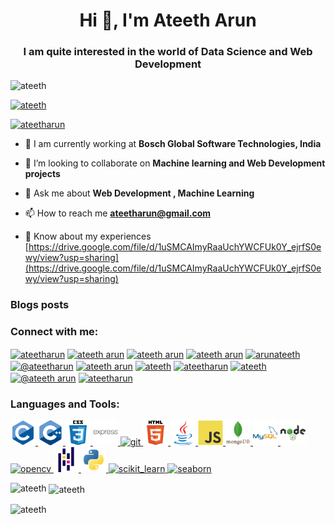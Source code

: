<!--
**Ateeth/Ateeth** is a ✨ _special_ ✨ repository because its `README.md` (this file) appears on your GitHub profile.

Here are some ideas to get you started:

- 🔭 I’m currently working on ...
- 🌱 I’m currently learning ...
- 👯 I’m looking to collaborate on ...
- 🤔 I’m looking for help with ...
- 💬 Ask me about ...
- 📫 How to reach me: ...
- 😄 Pronouns: ...
- ⚡ Fun fact: ...
-->

<h1 align="center">Hi 👋, I'm Ateeth Arun</h1>
<h3 align="center">I am quite interested in the world of Data Science and Web Development</h3>

<p align="left"> <img src="https://komarev.com/ghpvc/?username=ateeth&label=Profile%20views&color=0e75b6&style=flat" alt="ateeth" /> </p>

<p align="left"> <a href="https://github.com/ryo-ma/github-profile-trophy"><img src="https://github-profile-trophy.vercel.app/?username=ateeth&theme=onedark" alt="ateeth" /></a> </p>

<p align="left"> <a href="https://twitter.com/ateetharun" target="blank"><img src="https://img.shields.io/twitter/follow/ateetharun?logo=twitter&style=for-the-badge" alt="ateetharun" /></a> </p>

- 🔭 I am currently working at **Bosch Global Software Technologies, India**

- 👯 I’m looking to collaborate on **Machine learning and Web Development projects**

- 💬 Ask me about **Web Development , Machine Learning**

- 📫 How to reach me **ateetharun@gmail.com**

- 📄 Know about my experiences [https://drive.google.com/file/d/1uSMCAImyRaaUchYWCFUk0Y_ejrfS0ewy/view?usp=sharing](https://drive.google.com/file/d/1uSMCAImyRaaUchYWCFUk0Y_ejrfS0ewy/view?usp=sharing)

### Blogs posts
<!-- BLOG-POST-LIST:START -->
<!-- BLOG-POST-LIST:END -->

<h3 align="left">Connect with me:</h3>
<p align="left">
<a href="https://twitter.com/ateetharun" target="blank"><img align="center" src="https://raw.githubusercontent.com/rahuldkjain/github-profile-readme-generator/master/src/images/icons/Social/twitter.svg" alt="ateetharun" height="30" width="40" /></a>
<a href="https://www.linkedin.com/in/ateeth-arun-a659bb190/n" target="blank"><img align="center" src="https://raw.githubusercontent.com/rahuldkjain/github-profile-readme-generator/master/src/images/icons/Social/linked-in-alt.svg" alt="ateeth arun" height="30" width="40" /></a>
<a href="https://stackoverflow.com/users/20211990/ateeth-arun" target="blank"><img align="center" src="https://raw.githubusercontent.com/rahuldkjain/github-profile-readme-generator/master/src/images/icons/Social/stack-overflow.svg" alt="ateeth arun" height="30" width="40" /></a>
<a href="https://www.kaggle.com/ateetharun" target="blank"><img align="center" src="https://raw.githubusercontent.com/rahuldkjain/github-profile-readme-generator/master/src/images/icons/Social/kaggle.svg" alt="ateeth arun" height="30" width="40" /></a>
<a href="https://instagram.com/arunateeth" target="blank"><img align="center" src="https://raw.githubusercontent.com/rahuldkjain/github-profile-readme-generator/master/src/images/icons/Social/instagram.svg" alt="arunateeth" height="30" width="40" /></a>
<a href="https://medium.com/@ateetharun" target="blank"><img align="center" src="https://raw.githubusercontent.com/rahuldkjain/github-profile-readme-generator/master/src/images/icons/Social/medium.svg" alt="@ateetharun" height="30" width="40" /></a>
<a href="https://www.youtube.com/channel/UC9DY9eFoLeUy-lzM0yBJEJw" target="blank"><img align="center" src="https://raw.githubusercontent.com/rahuldkjain/github-profile-readme-generator/master/src/images/icons/Social/youtube.svg" alt="ateeth arun" height="30" width="40" /></a>
<a href="https://www.codechef.com/users/ateeth" target="blank"><img align="center" src="https://cdn.jsdelivr.net/npm/simple-icons@3.1.0/icons/codechef.svg" alt="ateeth" height="30" width="40" /></a>
<a href="https://www.hackerrank.com/ateetharun" target="blank"><img align="center" src="https://raw.githubusercontent.com/rahuldkjain/github-profile-readme-generator/master/src/images/icons/Social/hackerrank.svg" alt="ateetharun" height="30" width="40" /></a>
<a href="https://www.leetcode.com/ateeth" target="blank"><img align="center" src="https://raw.githubusercontent.com/rahuldkjain/github-profile-readme-generator/master/src/images/icons/Social/leet-code.svg" alt="ateeth" height="30" width="40" /></a>
<a href="https://www.hackerearth.com/@ateeth arun" target="blank"><img align="center" src="https://raw.githubusercontent.com/rahuldkjain/github-profile-readme-generator/master/src/images/icons/Social/hackerearth.svg" alt="@ateeth arun" height="30" width="40" /></a>
<a href="https://auth.geeksforgeeks.org/user/ateetharun" target="blank"><img align="center" src="https://raw.githubusercontent.com/rahuldkjain/github-profile-readme-generator/master/src/images/icons/Social/geeks-for-geeks.svg" alt="ateetharun" height="30" width="40" /></a>
</p>

<h3 align="left">Languages and Tools:</h3>
<p align="left"> <a href="https://www.cprogramming.com/" target="_blank" rel="noreferrer"> <img src="https://raw.githubusercontent.com/devicons/devicon/master/icons/c/c-original.svg" alt="c" width="40" height="40"/> </a> <a href="https://www.w3schools.com/cpp/" target="_blank" rel="noreferrer"> <img src="https://raw.githubusercontent.com/devicons/devicon/master/icons/cplusplus/cplusplus-original.svg" alt="cplusplus" width="40" height="40"/> </a> <a href="https://www.w3schools.com/css/" target="_blank" rel="noreferrer"> <img src="https://raw.githubusercontent.com/devicons/devicon/master/icons/css3/css3-original-wordmark.svg" alt="css3" width="40" height="40"/> </a> <a href="https://expressjs.com" target="_blank" rel="noreferrer"> <img src="https://raw.githubusercontent.com/devicons/devicon/master/icons/express/express-original-wordmark.svg" alt="express" width="40" height="40"/> </a> <a href="https://git-scm.com/" target="_blank" rel="noreferrer"> <img src="https://www.vectorlogo.zone/logos/git-scm/git-scm-icon.svg" alt="git" width="40" height="40"/> </a> <a href="https://www.w3.org/html/" target="_blank" rel="noreferrer"> <img src="https://raw.githubusercontent.com/devicons/devicon/master/icons/html5/html5-original-wordmark.svg" alt="html5" width="40" height="40"/> </a> <a href="https://www.java.com" target="_blank" rel="noreferrer"> <img src="https://raw.githubusercontent.com/devicons/devicon/master/icons/java/java-original.svg" alt="java" width="40" height="40"/> </a> <a href="https://developer.mozilla.org/en-US/docs/Web/JavaScript" target="_blank" rel="noreferrer"> <img src="https://raw.githubusercontent.com/devicons/devicon/master/icons/javascript/javascript-original.svg" alt="javascript" width="40" height="40"/> </a> <a href="https://www.mongodb.com/" target="_blank" rel="noreferrer"> <img src="https://raw.githubusercontent.com/devicons/devicon/master/icons/mongodb/mongodb-original-wordmark.svg" alt="mongodb" width="40" height="40"/> </a> <a href="https://www.mysql.com/" target="_blank" rel="noreferrer"> <img src="https://raw.githubusercontent.com/devicons/devicon/master/icons/mysql/mysql-original-wordmark.svg" alt="mysql" width="40" height="40"/> </a> <a href="https://nodejs.org" target="_blank" rel="noreferrer"> <img src="https://raw.githubusercontent.com/devicons/devicon/master/icons/nodejs/nodejs-original-wordmark.svg" alt="nodejs" width="40" height="40"/> </a> <a href="https://opencv.org/" target="_blank" rel="noreferrer"> <img src="https://www.vectorlogo.zone/logos/opencv/opencv-icon.svg" alt="opencv" width="40" height="40"/> </a> <a href="https://pandas.pydata.org/" target="_blank" rel="noreferrer"> <img src="https://raw.githubusercontent.com/devicons/devicon/2ae2a900d2f041da66e950e4d48052658d850630/icons/pandas/pandas-original.svg" alt="pandas" width="40" height="40"/> </a> <a href="https://www.python.org" target="_blank" rel="noreferrer"> <img src="https://raw.githubusercontent.com/devicons/devicon/master/icons/python/python-original.svg" alt="python" width="40" height="40"/> </a> <a href="https://scikit-learn.org/" target="_blank" rel="noreferrer"> <img src="https://upload.wikimedia.org/wikipedia/commons/0/05/Scikit_learn_logo_small.svg" alt="scikit_learn" width="40" height="40"/> </a> <a href="https://seaborn.pydata.org/" target="_blank" rel="noreferrer"> <img src="https://seaborn.pydata.org/_images/logo-mark-lightbg.svg" alt="seaborn" width="40" height="40"/> </a> </p>

<p><img align="left" src="https://github-readme-stats.vercel.app/api/top-langs?username=ateeth&show_icons=true&locale=en&layout=compact" alt="ateeth" /></p>

<p>&nbsp;<img align="center" src="https://github-readme-stats.vercel.app/api?username=ateeth&show_icons=true&locale=en" alt="ateeth" /></p>

<p><img align="center" src="https://github-readme-streak-stats.herokuapp.com/?user=ateeth&" alt="ateeth" /></p>

